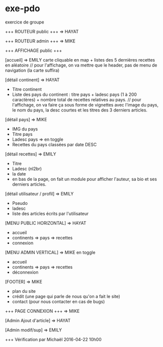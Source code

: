 # exe-pdo
exercice de groupe 

+++ ROUTEUR public +++
=> HAYAT

+++ ROUTEUR admin +++
=> MIKE

+++ AFFICHAGE public +++

[accueil] => EMILY
carte cliquable en map + listes des 5 dernières recettes en aléatoire
// pour l'affichage, on va mettre que le header, pas de menu de navigation (la carte suffira)

[détail continent] => HAYAT
- Titre continent 
- Liste des pays du continent : titre pays + ladesc pays (1 à 200 caractères) + nombre total de recettes relatives au pays.
// pour l'affichage, on va faire ça sous forme de vignettes avec l'image du pays, le nom du pays, la desc courtes et les titres des 3 derniers articles.

[détail pays] => MIKE

- IMG du pays
- Titre pays
- Ladesc pays => en toggle
- Recettes du pays classées par date DESC

[détail recettes] => EMILY
- Titre
- Ladesc (nl2br)
- la date
- en bas de la page, on fait un module pour afficher l'auteur, sa bio et ses derniers articles.

[détail utilisateur / profil] => EMILY
- Pseudo
- ladesc
- liste des articles écrits par l'utilisateur

[MENU PUBLIC HORIZONTAL] => HAYAT
- accueil
- continents => pays => recettes
- connexion

[MENU ADMIN VERTICAL] => MIKE en toggle
- accueil
- continents => pays => recettes
- déconnexion

[FOOTER] => MIKE
- plan du site
- crédit (une page qui parle de nous qu'on a fait le site)
- contact (pour nous contacter en cas de bugs)


+++ PAGE CONNEXION +++ => MIKE

[Admin Ajout d'article] => HAYAT

[Admin modif/sup] => EMILY


+++ Vérification par Michaël 2016-04-22 10h00